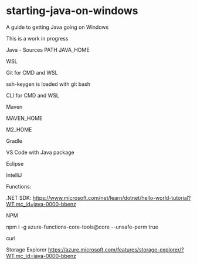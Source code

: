 # starting-java-on-windows
A guide to getting Java going on Windows

This is a work in progress

Java - Sources
PATH
JAVA_HOME

WSL

Git for CMD and WSL

ssh-keygen is loaded with git bash

CLI for CMD and WSL

Maven

MAVEN_HOME

M2_HOME

Gradle

VS Code with Java package

Eclipse

IntelliJ

Functions:

.NET SDK: https://www.microsoft.com/net/learn/dotnet/hello-world-tutorial?WT.mc_id=java-0000-bbenz

NPM

npm i -g azure-functions-core-tools@core --unsafe-perm true


curl 


Storage Explorer  https://azure.microsoft.com/features/storage-explorer/?WT.mc_id=java-0000-bbenz





